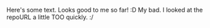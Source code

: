 Here's some text.
Looks good to me so far!  :D
My bad.  I looked at the repoURL a little TOO quickly.  :/
